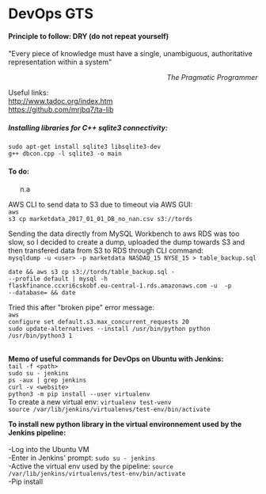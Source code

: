 # DevOps GTS

<h4>Principle to follow: DRY (do not repeat yourself)</h4>

"Every piece of knowledge must have a single, unambiguous, authoritative representation within a system"

<div align="right">
<i>The Pragmatic Programmer</i>
</div>



Useful links: </br>
http://www.tadoc.org/index.htm </br>
https://github.com/mrjbq7/ta-lib </br>


<h5>Installing libraries for C++ sqlite3 connectivity:</h5>
<code>sudo apt-get install sqlite3 libsqlite3-dev</code></br>
<code>g++ dbcon.cpp -l sqlite3 -o main</code>

<h4> To do:</h4>

<ul>
n.a
</ul>


AWS CLI to send data to S3 due to timeout via AWS GUI:</br>
<code>aws s3 cp marketdata_2017_01_01_DB_no_nan.csv s3://tords</code>

Sending the data directly from MySQL Workbench to aws RDS was too slow, so I decided to create a dump, uploaded the dump towards S3 and then transfered data from S3 to RDS through CLI command:</br>
```mysqldump -u <user> -p marketdata NASDAQ_15 NYSE_15 > table_backup.sql```

<code>date && aws s3 cp s3://tords/table_backup.sql - --profile default | mysql -h flaskfinance.ccxri6cskobf.eu-central-1.rds.amazonaws.com -u <user> -p --database=<db name> && date</code>

Tried this after "broken pipe" error message:</br>
<code>aws configure set default.s3.max_concurrent_requests 20</code></br>
<code>sudo update-alternatives --install /usr/bin/python python /usr/bin/python3 1</code>

</br>
<b>Memo of useful commands for DevOps on Ubuntu with Jenkins:</b></br>
<code>tail -f &ltpath&gt</code></br>
<code>sudo su - jenkins</code></br>
<code>ps -aux | grep jenkins</code></br>
<code>curl -v &ltwebsite&gt</code></br>
<code>python3 -m pip install --user virtualenv</code></br>
To create a new virtual env: <code>virtualenv test-venv</code></br>
<code>source /var/lib/jenkins/virtualenvs/test-env/bin/activate</code>
</br>

<b>To install new python library in the virtual environnement used by the Jenkins pipeline:</b></br>
</br>
-Log into the Ubuntu VM</br>
-Enter in Jenkins' prompt: <code>sudo su - jenkins</code></br>
-Active the virtual env used by the pipeline: <code>source /var/lib/jenkins/virtualenvs/test-env/bin/activate</code></br>
-Pip install
